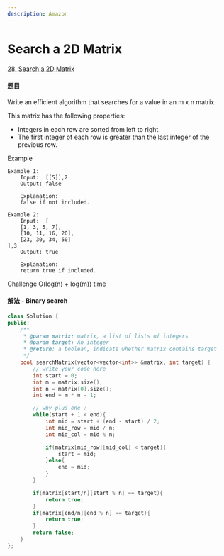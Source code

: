 ```yaml
---
description: Amazon
---
```


# Search a 2D Matrix

[28. Search a 2D Matrix](https://www.lintcode.com/problem/search-a-2d-matrix/?_from=ladder&&fromId=133)

#### 題目

Write an efficient algorithm that searches for a value in an m x n matrix.

This matrix has the following properties:

* Integers in each row are sorted from left to right.
* The first integer of each row is greater than the last integer of the previous row.

Example

```text
Example 1:
    Input:  [[5]],2
    Output: false

    Explanation: 
    false if not included.

Example 2:
    Input:  [
    [1, 3, 5, 7],
    [10, 11, 16, 20],
    [23, 30, 34, 50]
],3
    Output: true

    Explanation: 
    return true if included.
```

Challenge O\(log\(n\) + log\(m\)\) time

#### 解法 - Binary search

```cpp
class Solution {
public:
    /**
     * @param matrix: matrix, a list of lists of integers
     * @param target: An integer
     * @return: a boolean, indicate whether matrix contains target
     */
    bool searchMatrix(vector<vector<int>> &matrix, int target) {
        // write your code here
        int start = 0;
        int m = matrix.size();
        int n = matrix[0].size();
        int end = m * n - 1; 

        // why plus one ?
        while(start + 1 < end){
            int mid = start + (end - start) / 2;
            int mid_row = mid / n;
            int mid_col = mid % n;

            if(matrix[mid_row][mid_col] < target){
                start = mid;
            }else{
                end = mid;
            }
        }

        if(matrix[start/n][start % n] == target){
            return true;
        }
        if(matrix[end/n][end % n] == target){
            return true;
        }
        return false;
    }
};
```

